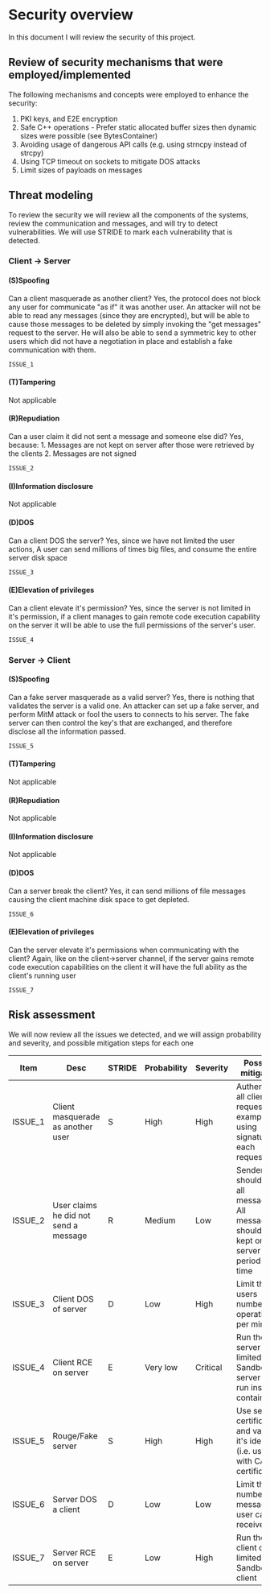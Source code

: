 # Security overview

In this document I will review the security of this project.

## Review of security mechanisms that were employed/implemented

The following mechanisms and concepts were employed to enhance the security:
1. PKI keys, and E2E encryption
2. Safe C++ operations - Prefer static allocated buffer sizes then dynamic sizes were possible (see BytesContainer)
3. Avoiding usage of dangerous API calls (e.g. using strncpy instead of strcpy)
4. Using TCP timeout on sockets to mitigate DOS attacks
5. Limit sizes of payloads on messages


## Threat modeling 

To review the security we will review all the components of the systems, review the communication and messages, and will try to detect vulnerabilities.
We will use STRIDE to mark each vulnerability that is detected.

### Client -> Server 

#### (S)Spoofing

Can a client masquerade as another client?
Yes, the protocol does not block any user for communicate "as if" it was another user.
An attacker will not be able to read any messages (since they are encrypted), but will be able to cause those messages to be deleted by simply invoking the "get messages" request to the server.
He will also be able to send a symmetric key to other users which did not have a negotiation in place and establish a fake communication with them.

``` ISSUE_1 ```

#### (T)Tampering

Not applicable

#### (R)Repudiation

Can a user claim it did not sent a message and someone else did?
Yes, because: 1. Messages are not kept on server after those were retrieved by the clients 2. Messages are not signed

``` ISSUE_2 ```

#### (I)Information disclosure

Not applicable

#### (D)DOS

Can a client DOS the server?
Yes, since we have not limited the user actions, A user can send millions of times big files, and 
consume the entire server disk space

``` ISSUE_3 ```

#### (E)Elevation of privileges

Can a client elevate it's permission?
Yes, since the server is not limited in it's permission, if a client manages to gain remote code execution capability on the server it will be able to use the full permissions of the server's user.

``` ISSUE_4 ```

###  Server -> Client

#### (S)Spoofing

Can a fake server masquerade as a valid server?
Yes, there is nothing that validates the server is a valid one.
An attacker can set up a fake server, and perform MitM attack or fool the users to connects to his server.
The fake server can then control the key's that are exchanged, and therefore disclose all the information passed. 

``` ISSUE_5 ```

#### (T)Tampering

Not applicable

#### (R)Repudiation

Not applicable

#### (I)Information disclosure

Not applicable

#### (D)DOS

Can a server break the client?
Yes, it can send millions of file messages causing the client machine disk space to get depleted.

``` ISSUE_6 ```

#### (E)Elevation of privileges

Can the server elevate it's permissions when communicating with the client?
Again, like on the client->server channel, if the server gains remote code execution capabilities on the client it will have the full ability as the client's running user 

``` ISSUE_7 ```

## Risk assessment 

We will now review all the issues we detected, and we will assign probability and severity, and possible mitigation steps for each one

Item | Desc | STRIDE|Probability | Severity | Possible mitigation
---|---|---|---|---|---
ISSUE_1|Client masquerade as another user|S|High|High|Authenticate all client requests, for example using signature on each request
ISSUE_2|User claims he did not send a message|R|Medium|Low|Sender should sign all messages. All messages should be kept on the server for a period of time
ISSUE_3|Client DOS of server|D|Low|High|Limit the users number of operations per minute
ISSUE_4|Client RCE on server|E|Very low|Critical|Run the server on limited user. Sandbox the server (e.g. run inside container)
ISSUE_5|Rouge/Fake server|S|High|High|Use server certificates and validate it's identity (i.e. use TLS with CA certificates)
ISSUE_6|Server DOS a client|D|Low|Low|Limit the number of messages a user can receive
ISSUE_7|Server RCE on server|E|Low|High|Run the client on limited user. Sandbox the client
